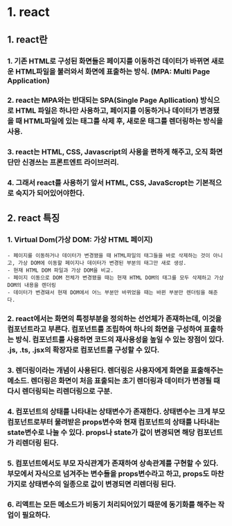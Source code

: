 # 1. react
## 1. react란
### 1. 기존 HTML로 구성된 화면들은 페이지를 이동하건 데이터가 바뀌면 새로운 HTML파일을 불러와서 화면에 표출하는 방식. (MPA: Multi Page Application)
### 2. react는 MPA와는 반대되는 SPA(Single Page Apllication) 방식으로 HTML 파일은 하나만 사용하고, 페이지를 이동하거나 데이터가 변경됐을 때 HTML파일에 있는 태그를 삭제 후, 새로운 태그를 렌더링하는 방식을 사용.
### 3. react는 HTML, CSS, Javascript의 사용을 편하게 해주고, 오직 화면단만 신경쓰는 프론트엔트 라이브러리.
### 4. 그래서 react를 사용하기 앞서 HTML, CSS, JavaScropt는 기본적으로 숙지가 되어있어야한다.

## 2. react 특징
### 1. Virtual Dom(가상 DOM: 가상 HTML 페이지)
    - 페이지를 이동하거나 데이터가 변경됐을 때 HTML파일의 태그들을 바로 삭제하는 것이 아니고, 가상 DOM에 이동할 페이지나 데이터가 변경된 부분의 태그만 새로 생성.
    - 현재 HTML DOM 파일과 가상 DOM을 비교.
    - 페이지 이동으로 DOM 전체가 변경됐을 때는 현재 HTML DOM의 태그를 모두 삭제하고 가상 DOM의 내용을 렌더링
    - 데이터가 변경돼서 현재 DOM에서 어느 부분만 바뀌었을 때는 바뀐 부분만 렌더링을 해준다.

### 2. react에서는 화면의 특정부분을 정의하는 선언체가 존재하는데, 이것을 컴포넌트라고 부른다. 컴포넌트를 조립하여 하나의 화면을 구성하여 표출하는 방식. 컴포넌트를 사용하면 코드의 재사용성을 높일 수 있는 장점이 있다. .js, .ts, .jsx의 확장자로 컴포넌트를 구성할 수 있다.

### 3. 렌더링이라는 개념이 사용된다. 렌더링은 사용자에게 화면을 표출해주는 메소드. 렌더링은 화면이 처음 표출되는 초기 렌더링과 데이터가 변경될 때 다시 렌더링되는 리렌더링으로 구분.

### 4. 컴포넌트의 상태를 나타내는 상태변수가 존재한다. 상태변수는 크게 부모 컴포넌트로부터 물려받은 props변수와 현재 컴포넌트의 상태를 나타내는 state변수로 나눌 수 있다. props나 state가 값이 변경되면 해당 컴포넌트가 리렌더링 된다.

### 5. 컴포넌트에서도 부모 자식관계가 존재하여 상속관계를 구현할 수 있다. 부모에서 자식으로 넘겨주는 변수들을 props변수라고 하고, props도 마찬가지로 상태변수의 일종으로 값이 변경되면 리렌더링 된다.

### 6. 리액트는 모든 메소드가 비동기 처리되어있기 때문에 동기화를 해주는 작업이 필요하다.